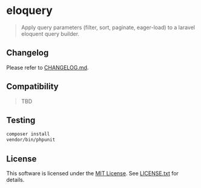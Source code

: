 # eloquery
> Apply query parameters (filter, sort, paginate, eager-load) to a laravel eloquent query builder.


## Changelog
Please refer to [CHANGELOG.md](CHANGELOG.md).


## Compatibility
> TBD


## Testing
```bash
composer install
vendor/bin/phpunit
```


## License
This software is licensed under the [MIT License](https://opensource.org/licenses/MIT). See [LICENSE.txt](LICENSE.txt) for details.
